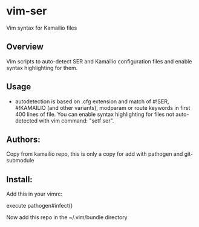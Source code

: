vim-ser
=======

Vim syntax for Kamailio files


Overview
--------

Vim scripts to auto-detect SER and Kamailio configuration files and
enable syntax highlighting for them.

Usage
-----

- autodetection is based on .cfg extension and match of #!SER,
#!KAMAILIO (and other variants), modparam or route keywords in
first 400 lines of file. You can enable syntax highlighting for files
not auto-detected with vim command: "setf ser".


Authors:
----------

Copy from kamailio repo, this is only a copy for add with pathogen and git-submodule

Install:
--------
 
 Add this in your vimrc:

  execute pathogen#infect()

Now add this repo in the ~/.vim/bundle directory


